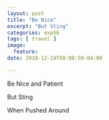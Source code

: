 ```yaml
---
layout: post
title: "Be Nice"
excerpt: "But Sting"
categories: exp56
tags: [ travel ]
image:
  feature:
date: 2018-12-19T08:08:50-04:00

---
```


Be Nice and Patient

But Sting

When Pushed Around
